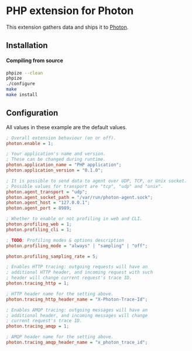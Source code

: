 # PHP extension for Photon

This extension gathers data and ships it to [Photon](https://github.com/kozlice/photon).

## Installation

#### Compiling from source
```bash
phpize --clean
phpize
./configure
make
make install
```

## Configuration

All values in these example are the default values.

```ini
; Overall extension behaviour (on or off).
photon.enable = 1;

; Your application's name and version.
; These can be changed during runtime.
photon.application_name = "PHP application";
photon.application_version = "0.1.0";

; It is possible to send data to agent over UDP, TCP, or Unix socket.
; Possible values for transport are "tcp", "udp" and "unix".
photon.agent_transport = "udp";
photon.agent_socket_path = "/var/run/photon-agent.sock";
photon.agent_host = "127.0.0.1";
photon.agent_port = 8989;

; Whether to enable or not profiling in web and CLI.
photon.profiling_web = 1;
photon.profiling_cli = 1;

; TODO: Profiling modes & options description
photon.profiling_mode = "always" | "sampling" | "off";

photon.profiling_sampling_rate = 5;

; Enables HTTP tracing: outgoing requests will have an
; additional HTTP header, and incoming request with such
; header will change current request's trace ID.
photon.tracing_http = 1;

; HTTP header name for the setting above.
photon.tracing_http_header_name = "X-Photon-Trace-Id";

; Enables AMQP tracing: outgoing messages will have an
; additional header, and incoming messages will change
; current request's trace ID.
photon.tracing_amqp = 1;

; AMQP header name for the setting above.
photon.tracing_amqp_header_name = "x_photon_trace_id";
```
